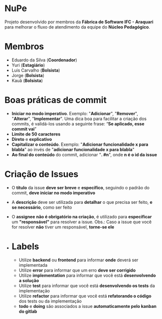 # NuPe

Projeto desenvolvido por membros da **Fábrica de Software IFC - Araquari** para melhorar o fluxo de atendimento da equipe do **Núcleo Pedagógico**.


# Membros

 - Eduardo da Silva (**Coordenador**)
 - Yuri (**Estagiário**)
 - Luis Carvalho (**Bolsista**)
 - Jorge (**Bolsista**)
 - Kauã (**Bolsista**)

# Boas práticas de commit

 - **Iniciar no modo imperativo**. Exemplo: "**Adicionar**", "**Remover**", "**Alterar**", "**Implementar**".
   Uma dica boa para facilitar a criação dos commits, é validá-los usando a seguinte frase: “**Se aplicado, esse commit vai**”
 - **Limite de 50 caracteres**
 - **Direto** e **explicativo**
 - **Capitalizar o conteúdo**. Exemplo: "**Adicionar funcionalidade x para blabla**" ao invés de "**adicionar funcionalidade x para blabla**"
 - **Ao final do conteúdo** do commit, adicionar "**. #n**", onde **n é o id da issue**

# Criação de Issues

 - O **título** da issue **deve ser breve** e **específico**, seguindo o padrão do commit, **deve iniciar no modo imperativo**
 - A **descrição** deve ser utilizada para **detalhar** o que precisa ser feito, **e se necessário**, como ser feito
 - O **assignee** **não é obrigatório na criação**, é utilizado para **especificar** um **"responsável"** para resolver a issue. Obs.: Caso a issue que você for resolver **não** tiver um responsável, **torne-se ele**
 - # Labels

   - Utilize **backend** ou **frontend** para informar **onde** deverá ser implementada
   - Utilize **error** para informar que um erro **deve ser corrigido**
   - Utilize **implementation** para informar que você está **desenvolvendo a solução**
   - Utilize **test** para informar que você está **desenvolvendo os tests** da implementação
   - Utilize **refactor** para informar que você está **refatorando o código** dos tests ou da implementação
   - **todo** e **doing** são associados a issue **automaticamente pelo kanban do gitlab**

